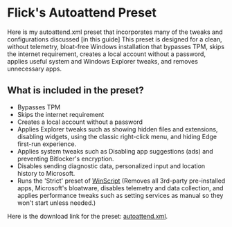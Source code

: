 # Flick's Autoattend Preset

Here is my autoattend.xml preset that incorporates many of the tweaks and configurations discussed [in this guide] This preset is designed for a clean, without telemetry, bloat-free Windows installation that bypasses TPM, skips the internet requirement, creates a local account without a password, applies useful system and Windows Explorer tweaks, and removes unnecessary apps.

## What is included in the preset?

- Bypasses TPM
- Skips the internet requirement
- Creates a local account without a password
- Applies Explorer tweaks such as showing hidden files and extensions, disabling widgets, using the classic right-click menu, and hiding Edge first-run experience.
- Applies system tweaks such as Disabling app suggestions (ads) and preventing Bitlocker's encryption.
- Disables sending diagnostic data, personalized input and location history to Microsoft.
- Runs the 'Strict' preset of [WinScript](https://github.com/flick9000/winscript) (Removes all 3rd-party pre-installed apps, Microsoft's bloatware, disables telemetry and data collection, and applies performance tweaks such as setting services as manual so they won't start unless needed.)

Here is the download link for the preset: [autoattend.xml](https://github.com/WinScript/WinScript/blob/master/autoattend.xml).
